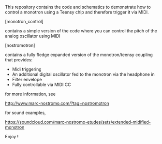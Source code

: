 This repository contains the code and schematics to demonstrate how to control a monotron using a Teensy chip and therefore trigger it via MIDI.

[monotron_control]

contains a simple version of the code where you can control the pitch of the analog oscillator using MIDI

[nostromotron]

contains a fully fledge expanded version of the monotron/teensy coupling that provides:

+ Midi triggering
+ An additional digital oscillator fed to the monotron via the headphone in
+ Filter envelope
+ Fully controllable via MIDI CC


for more information, see

http://www.marc-nostromo.com/?tag=nostromotron

for sound examples,

https://soundcloud.com/marc-nostromo-etudes/sets/extended-midified-monotron

Enjoy !
